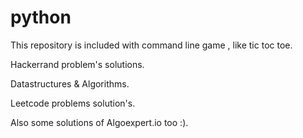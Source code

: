 # python

This repository is included with command line game , like tic toc toe.

Hackerrand problem's solutions.

Datastructures & Algorithms.

Leetcode problems solution's.

Also some solutions of Algoexpert.io too :).

